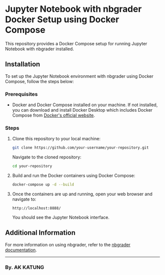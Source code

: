 # Jupyter Notebook with nbgrader Docker Setup using Docker Compose

This repository provides a Docker Compose setup for running Jupyter Notebook with nbgrader installed.

## Installation

To set up the Jupyter Notebook environment with nbgrader using Docker Compose, follow the steps below:

### Prerequisites

- Docker and Docker Compose installed on your machine. If not installed, you can download and install Docker Desktop which includes Docker Compose from [Docker's official website](https://www.docker.com/products/docker-desktop).

### Steps

1. Clone this repository to your local machine:

    ```bash
    git clone https://github.com/your-username/your-repository.git
    ```

    Navigate to the cloned repository:

    ```bash
    cd your-repository
    ```

2. Build and run the Docker containers using Docker Compose:

    ```bash
    docker-compose up -d --build
    ```

3. Once the containers are up and running, open your web browser and navigate to:

    ```
    http://localhost:8888/
    ```

    You should see the Jupyter Notebook interface.
## Additional Information
For more information on using nbgrader, refer to the [nbgrader documentation](https://nbgrader.readthedocs.io/en/stable/).

---
### By. AK KATUNG